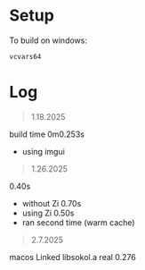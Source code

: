 # Setup 

To build on windows:

```
vcvars64
```

# Log

> 1.18.2025

build time 0m0.253s
- using imgui

> 1.26.2025

0.40s
- without Zi
0.70s
- using Zi
0.50s
- ran second time (warm cache)

> 2.7.2025

macos
Linked libsokol.a
real 0.276



